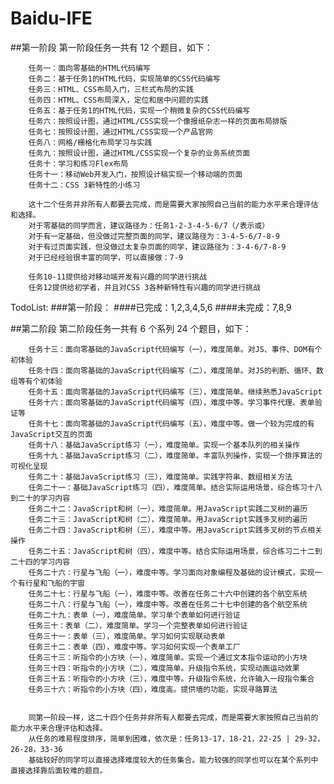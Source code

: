 # Baidu-IFE
##第一阶段
       第一阶段任务一共有 12 个题目，如下：

        任务一：面向零基础的HTML代码编写
        任务二：基于任务1的HTML代码，实现简单的CSS代码编写
        任务三：HTML、CSS布局入门，三栏式布局的实践
        任务四：HTML、CSS布局深入，定位和居中问题的实践
        任务五：基于任务1的HTML代码，实现一个稍微复杂的CSS代码编写
        任务六：按照设计图，通过HTML/CSS实现一个像报纸杂志一样的页面布局排版
        任务七：按照设计图，通过HTML/CSS实现一个产品官网
        任务八：网格/栅格化布局学习与实践
        任务九：按照设计图，通过HTML/CSS实现一个复杂的业务系统页面
        任务十：学习和练习Flex布局
        任务十一：移动Web开发入门，按照设计稿实现一个移动端的页面
        任务十二：CSS 3新特性的小练习

        这十二个任务并非所有人都要去完成，而是需要大家按照自己当前的能力水平来合理评估和选择。
        对于零基础的同学而言，建议路径为：任务1-2-3-4-5-6/7（/表示或）
        对于有一定基础，但没做过完整页面的同学，建议路径为：3-4-5-6/7-8-9
        对于有过页面实践，但没做过太复杂页面的同学，建议路径为：3-4-6/7-8-9
        对于已经经验很丰富的同学，可以直接做：7-9

        任务10-11提供给对移动端开发有兴趣的同学进行挑战
        任务12提供给初学者，并且对CSS 3各种新特性有兴趣的同学进行挑战

TodoList:
###第一阶段：
####已完成：1,2,3,4,5,6
####未完成：7,8,9

##第二阶段
       第二阶段任务一共有 6 个系列 24 个题目，如下：

        任务十三：面向零基础的JavaScript代码编写（一），难度简单。对JS、事件、DOM有个初体验
        任务十四：面向零基础的JavaScript代码编写（二），难度简单。对JS的判断、循环、数组等有个初体验
        任务十五：面向零基础的JavaScript代码编写（三），难度简单。继续熟悉JavaScript
        任务十六：面向零基础的JavaScript代码编写（四），难度中等。学习事件代理、表单验证等
        任务十七：面向零基础的JavaScript代码编写（五），难度中等。做一个较为完成的有JavaScript交互的页面
        任务十八：基础JavaScript练习（一），难度简单。实现一个基本队列的相关操作
        任务十九：基础JavaScript练习（二），难度简单。丰富队列操作，实现一个排序算法的可视化呈现
        任务二十：基础JavaScript练习（三），难度简单。实践字符串、数组相关方法
        任务二十一：基础JavaScript练习（四），难度简单。结合实际运用场景，综合练习十八到二十的学习内容
        任务二十二：JavaScript和树（一），难度简单。用JavaScript实践二叉树的遍历
        任务二十三：JavaScript和树（二），难度简单。用JavaScript实践多叉树的遍历
        任务二十四：JavaScript和树（三），难度中等。用JavaScript实践多叉树的节点相关操作
        任务二十五：JavaScript和树（四），难度中等。结合实际运用场景，综合练习二十二到二十四的学习内容
        任务二十六：行星与飞船（一），难度中等。学习面向对象编程及基础的设计模式，实现一个有行星和飞船的宇宙
        任务二十七：行星与飞船（一），难度中等。改善在任务二十六中创建的各个航空系统
        任务二十八：行星与飞船（一），难度中等。改善在任务二十七中创建的各个航空系统
        任务二十九：表单（一），难度简单。学习单个表单如何进行验证
        任务三十：表单（二），难度简单。学习一个完整表单如何进行验证
        任务三十一：表单（三），难度简单。学习如何实现联动表单
        任务三十二：表单（四），难度中等。学习如何实现一个表单工厂
        任务三十三：听指令的小方块（一），难度简单。实现一个通过文本指令运动的小方块
        任务三十四：听指令的小方块（二），难度简单。升级指令系统，实现动画运动效果
        任务三十五：听指令的小方块（三），难度中等。升级指令系统，允许输入一段指令集合
        任务三十六：听指令的小方块（四），难度高。提供墙的功能，实现寻路算法


        同第一阶段一样，这二十四个任务并非所有人都要去完成，而是需要大家按照自己当前的能力水平来合理评估和选择。
        从任务的难易程度排序，简单到困难，依次是：任务13-17，18-21，22-25 | 29-32，26-28，33-36
        基础较好的同学可以直接选择难度较大的任务集合。能力较强的同学也可以在某个系列中直接选择靠后面较难的题目。
